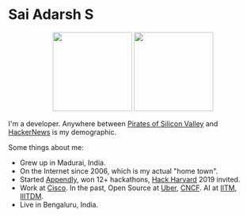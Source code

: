Sai Adarsh S
============
<p align="center">
   <img src="https://octodex.github.com/images/daftpunktocat-thomas.gif" height="160px" width="160px">
   <img src="https://octodex.github.com/images/daftpunktocat-guy.gif" height="160px" width="160px">
</p>

I'm a developer. Anywhere between [Pirates of Silicon Valley](https://www.amazon.in/Pirates-Of-Silicon-Valley/dp/B0009NSCS0) and [HackerNews](https://news.ycombinator.com/) is my demographic.

Some things about me:
* Grew up in Madurai, India.
* On the Internet since 2006, which is my actual "home town".
* Started [Appendly](https://www.adarsh.app/appendly.html), won 12+ hackathons, [Hack Harvard](https://hackharvard.io/) 2019 invited.
* Work at [Cisco](https://www.cisco.com/). In the past, Open Source at [Uber](https://github.com/uber), [CNCF](https://www.cncf.io/). AI at [IITM](https://www.iitm.ac.in/), [IIITDM](https://www.iiitdm.ac.in/).
* Live in Bengaluru, India.
